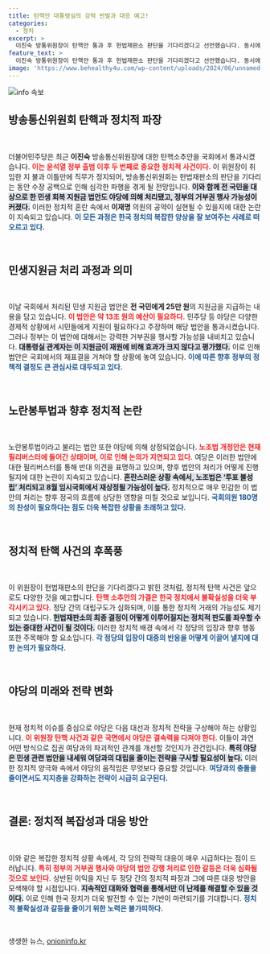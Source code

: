```yaml
---
title: 탄핵안 대통령실의 강력 반발과 대응 예고!
categories:
  - 정치
excerpt: >
  이진숙 방통위원장이 탄핵안 통과 후 헌법재판소 판단을 기다리겠다고 선언했습니다. 동시에 전 국민 25만 원 지원금 법안도 처리됐지만, 거부권 가능성에 정치적 긴장이 고조되고 있습니다. 클릭하면 자세한 내용을 확인할 수 있습니다!
feature_text: >
  이진숙 방통위원장이 탄핵안 통과 후 헌법재판소 판단을 기다리겠다고 선언했습니다. 동시에 전 국민 25만 원 지원금 법안도 처리됐지만, 거부권 가능성에 정치적 긴장이 고조되고 있습니다. 클릭하면 자세한 내용을 확인할 수 있습니다!
image: 'https://www.behealthy4u.com/wp-content/uploads/2024/06/unnamed-file.png'
---
```


<p><img src="https://www.behealthy4u.com/wp-content/uploads/2024/06/unnamed-file.png" alt="info 속보" /></p>

<h2 data-ke-size="size26">방송통신위원회 탄핵과 정치적 파장</h2>

<p data-ke-size="size16">&nbsp;</p>  

<p>더불어민주당은 최근 <strong>이진숙</strong> 방송통신위원장에 대한 탄핵소추안을 국회에서 통과시켰습니다. <b><span style="color: #ee2323;">이는 윤석열 정부 출범 이후 두 번째로 중요한 정치적 사건이다.</span></b> 이 위원장이 취임한 지 불과 이틀만에 직무가 정지되어, 방송통신위원회는 헌법재판소의 판단을 기다리는 동안 수장 공백으로 인해 심각한 파행을 겪게 될 전망입니다. <b><span style="background-color: #21538527;">이와 함께 전 국민을 대상으로 한 민생 회복 지원금 법안도 야당에 의해 처리됐고, 정부의 거부권 행사 가능성이 커졌다.</span></b> 이러한 정치적 혼란 속에서 <strong>이재명</strong> 의원의 공약이 실현될 수 있을지에 대한 논란이 지속되고 있습니다. <b><span style="color: #1a5490;">이 모든 과정은 한국 정치의 복잡한 양상을 잘 보여주는 사례로 떠오르고 있다.</span></b></p>

<p data-ke-size="size16">&nbsp;</p>  

<h2 data-ke-size="size26">민생지원금 처리 과정과 의미</h2>

<p data-ke-size="size16">&nbsp;</p>  

<p>이날 국회에서 처리된 민생 지원금 법안은 <strong>전 국민에게 25만 원</strong>의 지원금을 지급하는 내용을 담고 있습니다. <b><span style="color: #ee2323;">이 법안은 약 13조 원의 예산이 필요하다.</span></b> 민주당 등 야당은 다양한 경제적 상황에서 시민들에게 지원이 필요하다고 주장하며 해당 법안을 통과시켰습니다. 그러나 정부는 이 법안에 대해서는 강력한 거부권을 행사할 가능성을 내비치고 있습니다. <b><span style="background-color: #21538527;">대통령실 관계자는 이 지원금이 재원에 비해 효과가 크지 않다고 평가했다.</span></b> 이로 인해 법안은 국회에서의 재표결을 거쳐야 할 상황에 놓여 있습니다. <b><span style="color: #1a5490;">이에 따른 향후 정부의 정책적 결정도 큰 관심사로 대두되고 있다.</span></b></p>

<p data-ke-size="size16">&nbsp;</p>  

<h2 data-ke-size="size26">노란봉투법과 향후 정치적 논란</h2>

<p data-ke-size="size16">&nbsp;</p>  

<p>노란봉투법이라고 불리는 법안 또한 야당에 의해 상정되었습니다. <b><span style="color: #ee2323;">노조법 개정안은 현재 필리버스터에 들어간 상태이며, 이로 인해 논의가 지연되고 있다.</span></b> 여당은 이러한 법안에 대한 필리버스터를 통해 반대 의견을 표명하고 있으며, 향후 법안의 처리가 어떻게 진행될지에 대한 논란이 지속되고 있습니다. <b><span style="background-color: #21538527;">혼란스러운 상황 속에서, 노조법은 ‘투표 불성립’ 처리되고 8월 임시국회에서 재상정될 가능성이 높다.</span></b> 정치적으로 매우 민감한 이 법안의 처리는 향후 정국의 흐름에 상당한 영향을 미칠 것으로 보입니다. <b><span style="color: #1a5490;">국회의원 180명의 찬성이 필요하다는 점도 더욱 복잡한 상황을 초래하고 있다.</span></b></p>

<p data-ke-size="size16">&nbsp;</p>  

<h2 data-ke-size="size26">정치적 탄핵 사건의 후폭풍</h2>

<p data-ke-size="size16">&nbsp;</p>  

<p>이 위원장이 헌법재판소의 판단을 기다리겠다고 밝힌 것처럼, 정치적 탄핵 사건은 앞으로도 다양한 것을 예고합니다. <b><span style="color: #ee2323;">탄핵 소추안의 가결은 한국 정치에서 불확실성을 더욱 부각시키고 있다.</span></b> 정당 간의 대립구도가 심화되며, 이를 통한 정치적 거래의 가능성도 제기되고 있습니다. <b><span style="background-color: #21538527;">헌법재판소의 최종 결정이 어떻게 이루어질지는 정치적 판도를 좌우할 수 있는 중대한 사건이 될 것이다.</span></b> 이러한 정치적 배경 속에서 각 정당의 입장과 향후 행동 또한 주목해야 할 요소입니다. <b><span style="color: #1a5490;">각 정당의 입장이 대중의 반응을 어떻게 이끌어 낼지에 대한 논의가 필요하다.</span></b></p>

<p data-ke-size="size16">&nbsp;</p>  

<h2 data-ke-size="size26">야당의 미래와 전략 변화</h2>

<p data-ke-size="size16">&nbsp;</p>  

<p>현재 정치적 이슈를 중심으로 야당은 다음 대선과 정치적 전략을 구상해야 하는 상황입니다. <b><span style="color: #ee2323;">이 위원장 탄핵 사건과 같은 국면에서 야당은 결속력을 다져야 한다.</span></b> 이들이 과연 어떤 방식으로 집권 여당과의 파괴적인 관계를 개선할 것인지가 관건입니다. <b><span style="background-color: #21538527;">특히 야당은 민생 관련 법안을 내세워 여당과의 대립을 줄이는 전략을 구사할 필요성이 높다.</span></b> 이러한 정치적 양극화 속에서 야당의 움직임은 무엇보다 중요할 것입니다. <b><span style="color: #1a5490;">여당과의 충돌을 줄이면서도 지지층을 강화하는 전략이 시급히 요구된다.</span></b></p>

<p data-ke-size="size16">&nbsp;</p>  

<h2 data-ke-size="size26">결론: 정치적 복잡성과 대응 방안</h2>

<p data-ke-size="size16">&nbsp;</p>  

<p>이와 같은 복잡한 정치적 상황 속에서, 각 당의 전략적 대응이 매우 시급하다는 점이 드러납니다. <b><span style="color: #ee2323;">특히 정부의 거부권 행사와 야당의 법안 강행 처리로 인한 갈등은 더욱 심화될 것으로 보인다.</span></b> 상반된 이익을 지닌 두 정당 간의 정치적 파장과 그에 따른 대응 방안을 모색해야 할 시점입니다. <b><span style="background-color: #21538527;">지속적인 대화와 협력을 통해서만 이 난제를 해결할 수 있을 것이다.</span></b> 이로 인해 한국 정치가 더욱 발전할 수 있는 기반이 마련되기를 기대합니다. <b><span style="color: #1a5490;">정치적 불확실성과 갈등을 줄이기 위한 노력은 불가피하다.</span></b></p>

<p data-ke-size="size16">&nbsp;</p>  
생생한 뉴스, <a href="https://onioninfo.kr" rel="dofollow">onioninfo.kr</a>


